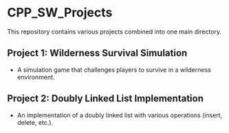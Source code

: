 # CPP_SW_Projects

This repository contains various projects combined into one main directory.

## Project 1: Wilderness Survival Simulation

- A simulation game that challenges players to survive in a wilderness environment.

## Project 2: Doubly Linked List Implementation

- An implementation of a doubly linked list with various operations (insert, delete, etc.).
